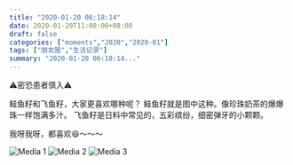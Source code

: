 ```yaml
---
title: "2020-01-20 06:18:14"
date: 2020-01-20T11:00:00+08:00
draft: false
categories: ["moments","2020","2020-01"]
tags: ["朋友圈","生活记录"]
summary: "2020-01-20 06:18:14..."
---
```


⚠️密恐患者慎入⚠️

鲑鱼籽和飞鱼籽，大家更喜欢哪种呢？
鲑鱼籽就是图中这种。像珍珠奶茶的爆爆珠一样饱满多汁。
飞鱼籽是日料中常见的，五彩缤纷，细密弹牙的小颗颗。

我呀我呀，都喜欢😆～～～

![Media 1](/Moments/photos/2020-01-20/202001200618140.jpg)
![Media 2](/Moments/photos/2020-01-20/202001200618141.jpg)
![Media 3](/Moments/photos/2020-01-20/202001200618142.jpg)

